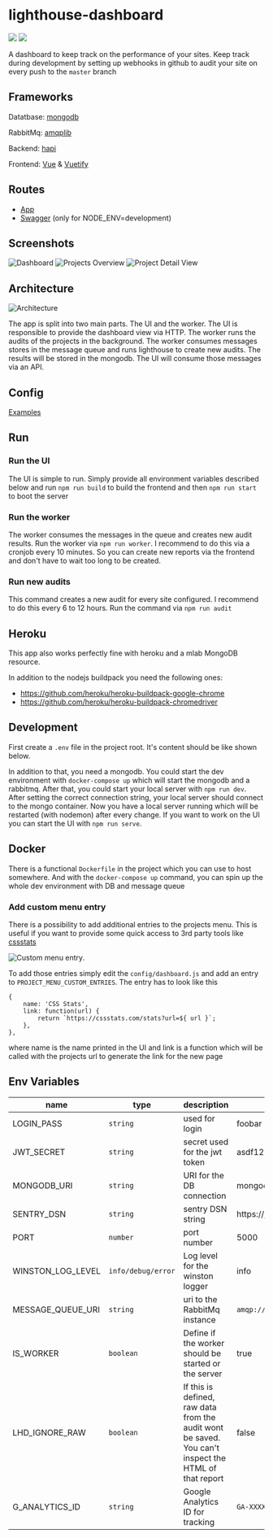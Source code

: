 # lighthouse-dashboard
<a href="https://codeclimate.com/github/faebeee/lighthouse-dashboard/maintainability"><img src="https://api.codeclimate.com/v1/badges/1f3c7d59113ed99772a5/maintainability" /></a>
<a href="https://codeclimate.com/github/faebeee/lighthouse-dashboard/test_coverage"><img src="https://api.codeclimate.com/v1/badges/1f3c7d59113ed99772a5/test_coverage" /></a>

A dashboard to keep track on the performance of your sites. Keep track during development by setting up webhooks
in github to audit your site on every push to the `master` branch

## Frameworks
Datatbase: [mongodb](https://www.mongodb.com/)

RabbitMq: [amqplib](https://www.npmjs.com/package/amqplib)

Backend: [hapi](https://hapi.dev/)

Frontend: [Vue](https://vuejs.org/) & [Vuetify](https://vuetifyjs.com/en/)

## Routes
- [App](http://0.0.0.0:4000)
- [Swagger](http://0.0.0.0:4000/documentation) (only for NODE_ENV=development)

## Screenshots
![Dashboard](doc/assets/dashboard.png)
![Projects Overview](doc/assets/projects.png)
![Project Detail View](doc/assets/detail.png)

## Architecture

![Architecture](doc/assets/lhd_arch.png)

The app is split into two main parts. The UI and the worker.
The UI is responsible to provide the dashboard view via HTTP. The worker runs the audits of the projects in the background.
The worker consumes messages stores in the message queue and runs lighthouse to create new audits. The results will be 
stored in the mongodb. The UI will consume those messages via an API.

## Config
[Examples](doc/CONFIG.md)

## Run

### Run the UI
The UI is simple to run. Simply provide all environment variables described below and run `npm run build` to build the frontend
 and then `npm run start` to boot the server
 
### Run the worker
The worker consumes the messages in the queue and creates new audit results. 
Run the worker via `npm run worker`. I recommend to do this via a cronjob every 10 minutes.
So you can create new reports via the frontend and don't have to wait too long to be created.

### Run new audits
This command creates a new audit for every site configured. I recommend to do this every 6 to 12 hours.
Run the command via `npm run audit`


## Heroku
This app also works perfectly fine with heroku and a mlab MongoDB resource.

In addition to the nodejs buildpack you need the following ones:
- https://github.com/heroku/heroku-buildpack-google-chrome
- https://github.com/heroku/heroku-buildpack-chromedriver


## Development
First create a `.env` file in the project root.
It's content should be like shown below.

In addition to that, you need a mongodb. You could start the dev environment with `docker-compose up`
which will start the mongodb and a rabbitmq. After that, you could start your local server with 
`npm run dev`. 
After setting the correct connection string, your local server should connect to the mongo container.
Now you have a local server running which will be restarted (with nodemon) after every change.
If you want to work on the UI you can start the UI with  `npm run serve`.

## Docker
There is a functional `Dockerfile` in the project which you can use to host somewhere.
And with the `docker-compose up` command, you can spin up the whole dev environment with 
DB and message queue

### Add custom menu entry
There is a possibility to add additional entries to the projects menu. This is useful
if you want to provide some quick access to 3rd party tools like [cssstats](https://cssstats.com/)

![Custom menu entry](./doc/assets/custom_menu.png).

To add those entries simply edit the `config/dashboard.js` and add an entry to `PROJECT_MENU_CUSTOM_ENTRIES`.
The entry has to look like this 

    {
        name: 'CSS Stats',
        link: function(url) {
            return `https://cssstats.com/stats?url=${ url }`;
        },
    },
    
where name is the name printed in the UI and link is a function which will be called
with the projects url to generate the link for the new page

## Env Variables

name | type | description | example
---|---|---|---
LOGIN_PASS | `string` | used for login | foobar
JWT_SECRET | `string` | secret used for the jwt token | asdf123 
MONGODB_URI | `string` | URI for the DB connection | mongodb://admin:admin@database:27017/auditreports
SENTRY_DSN | `string` | sentry DSN string | https://776d9de9782447ae87ffbcc03d24f6ad@sentry.io/1890421
PORT | `number` | port number| 5000
WINSTON_LOG_LEVEL | `info/debug/error` | Log level for the winston logger | info
MESSAGE_QUEUE_URI | `string` | uri to the RabbitMq instance | `amqp://user:password@localhost`
IS_WORKER | `boolean` | Define if the worker should be started or the server | true
LHD_IGNORE_RAW | `boolean` | If this is defined, raw data from the audit wont be saved. You can't inspect the HTML of that report | false
G_ANALYTICS_ID | `string` | Google Analytics ID for tracking | `GA-XXXXX-X`
